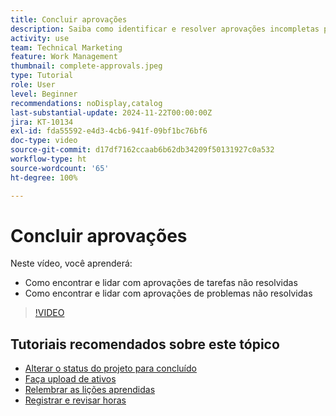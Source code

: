 ```yaml
---
title: Concluir aprovações
description: Saiba como identificar e resolver aprovações incompletas para poder encerrar o seu projeto.
activity: use
team: Technical Marketing
feature: Work Management
thumbnail: complete-approvals.jpeg
type: Tutorial
role: User
level: Beginner
recommendations: noDisplay,catalog
last-substantial-update: 2024-11-22T00:00:00Z
jira: KT-10134
exl-id: fda55592-e4d3-4cb6-941f-09bf1bc76bf6
doc-type: video
source-git-commit: d17df7162ccaab6b62db34209f50131927c0a532
workflow-type: ht
source-wordcount: '65'
ht-degree: 100%

---
```


# Concluir aprovações

Neste vídeo, você aprenderá:

* Como encontrar e lidar com aprovações de tarefas não resolvidas
* Como encontrar e lidar com aprovações de problemas não resolvidas

>[!VIDEO](https://video.tv.adobe.com/v/3439429/?quality=12&learn=on&enablevpops&captions=por_br)

## Tutoriais recomendados sobre este tópico

* [Alterar o status do projeto para concluído](/help/manage-work/projects/change-the-project-status.md)
* [Faça upload de ativos](/help/manage-work/close-a-project/upload-assets.md)
* [Relembrar as lições aprendidas](/help/manage-work/close-a-project/lessons-learned-from-closing-a-project.md)
* [Registrar e revisar horas](/help/manage-work/close-a-project/log-and-review-hours.md)

